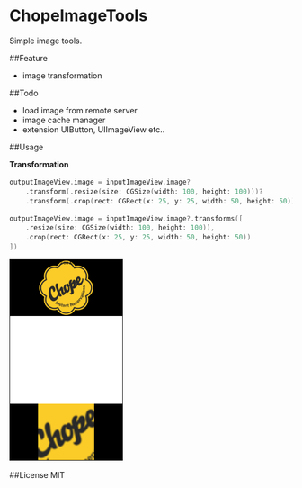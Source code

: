 # ChopeImageTools

Simple image tools.

##Feature
* image transformation

##Todo
* load image from remote server
* image cache manager
* extension UIButton, UIImageView etc..

##Usage

**Transformation**

```swift
outputImageView.image = inputImageView.image?
    .transform(.resize(size: CGSize(width: 100, height: 100)))?
    .transform(.crop(rect: CGRect(x: 25, y: 25, width: 50, height: 50)))
```

```swift
outputImageView.image = inputImageView.image?.transforms([
    .resize(size: CGSize(width: 100, height: 100)),
    .crop(rect: CGRect(x: 25, y: 25, width: 50, height: 50))
])
```

<img src="Screenshots/screenshot_1.png" width="200" border="1"/>

##License
MIT